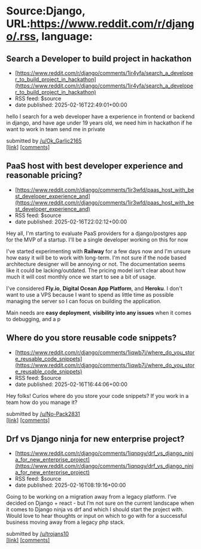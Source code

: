 # Source:Django, URL:https://www.reddit.com/r/django/.rss, language:

## Search a Developer to build project in hackathon
 - [https://www.reddit.com/r/django/comments/1ir4yfa/search_a_developer_to_build_project_in_hackathon](https://www.reddit.com/r/django/comments/1ir4yfa/search_a_developer_to_build_project_in_hackathon)
 - RSS feed: $source
 - date published: 2025-02-16T22:49:01+00:00

<!-- SC_OFF --><div class="md"><p>hello I search for a web developer have a experience in frontend or backend in django, and have age under 19 years old, we need him in hackathon if he want to work in team send me in private</p> </div><!-- SC_ON --> &#32; submitted by &#32; <a href="https://www.reddit.com/user/Ok_Garlic2165"> /u/Ok_Garlic2165 </a> <br/> <span><a href="https://www.reddit.com/r/django/comments/1ir4yfa/search_a_developer_to_build_project_in_hackathon/">[link]</a></span> &#32; <span><a href="https://www.reddit.com/r/django/comments/1ir4yfa/search_a_developer_to_build_project_in_hackathon/">[comments]</a></span>

## PaaS host with best developer experience and reasonable pricing?
 - [https://www.reddit.com/r/django/comments/1ir3wfd/paas_host_with_best_developer_experience_and](https://www.reddit.com/r/django/comments/1ir3wfd/paas_host_with_best_developer_experience_and)
 - RSS feed: $source
 - date published: 2025-02-16T22:02:12+00:00

<!-- SC_OFF --><div class="md"><p>Hey all, I&#39;m starting to evaluate PaaS providers for a django/postgres app for the MVP of a startup. I&#39;ll be a single developer working on this for now</p> <p>I&#39;ve started experimenting with <strong>Railway</strong> for a few days now and I&#39;m unsure how easy it will be to work with long-term. I&#39;m not sure if the node based architecture designer will be annoying or not. The documentation seems like it could be lacking/outdated. The pricing model isn&#39;t clear about how much it will cost monthly once we start to see a bit of usage.</p> <p>I&#39;ve considered <strong>Fly.io</strong>, <strong>Digital Ocean App Platform</strong>, and <strong>Heroku</strong>. I don&#39;t want to use a VPS because I want to spend as little time as possible managing the server so I can focus on building the application.</p> <p>Main needs are <strong>easy deployment</strong>, <strong>visibility into any issues</strong> when it comes to debugging, and a p

## Where do you store reusable code snippets?
 - [https://www.reddit.com/r/django/comments/1iqwb7j/where_do_you_store_reusable_code_snippets](https://www.reddit.com/r/django/comments/1iqwb7j/where_do_you_store_reusable_code_snippets)
 - RSS feed: $source
 - date published: 2025-02-16T16:44:06+00:00

<!-- SC_OFF --><div class="md"><p>Hey folks! Curios where do you store your code snippets? If you work in a team how do you manage it?</p> </div><!-- SC_ON --> &#32; submitted by &#32; <a href="https://www.reddit.com/user/No-Pack2831"> /u/No-Pack2831 </a> <br/> <span><a href="https://www.reddit.com/r/django/comments/1iqwb7j/where_do_you_store_reusable_code_snippets/">[link]</a></span> &#32; <span><a href="https://www.reddit.com/r/django/comments/1iqwb7j/where_do_you_store_reusable_code_snippets/">[comments]</a></span>

## Drf vs Django ninja for new enterprise project?
 - [https://www.reddit.com/r/django/comments/1iqnpgy/drf_vs_django_ninja_for_new_enterprise_project](https://www.reddit.com/r/django/comments/1iqnpgy/drf_vs_django_ninja_for_new_enterprise_project)
 - RSS feed: $source
 - date published: 2025-02-16T08:19:16+00:00

<!-- SC_OFF --><div class="md"><p>Going to be working on a migration away from a legacy platform. I’ve decided on Django + react - but I’m not sure on the current landscape when it comes to Django ninja vs drf and which I should start the project with. Would love to hear thoughts or input on which to go with for a successful business moving away from a legacy php stack.</p> </div><!-- SC_ON --> &#32; submitted by &#32; <a href="https://www.reddit.com/user/trojans10"> /u/trojans10 </a> <br/> <span><a href="https://www.reddit.com/r/django/comments/1iqnpgy/drf_vs_django_ninja_for_new_enterprise_project/">[link]</a></span> &#32; <span><a href="https://www.reddit.com/r/django/comments/1iqnpgy/drf_vs_django_ninja_for_new_enterprise_project/">[comments]</a></span>

